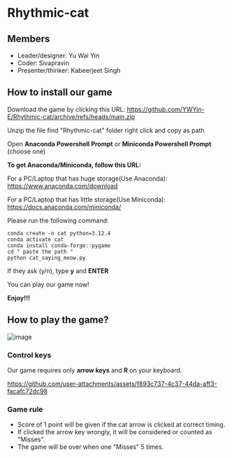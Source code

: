 # Rhythmic-cat

## Members
- Leader/designer: Yu Wai Yin
- Coder: Sivapravin
- Presenter/thinker: Kabeerjeet Singh

## How to install our game

Download the game by clicking this URL:
https://github.com/YWYin-E/Rhythmic-cat/archive/refs/heads/main.zip



Unzip the file
find "Rhythmic-cat" folder
right click and copy as path




Open **Anaconda Powershell Prompt** or **Miniconda Powershell Prompt** (choose one)

__To get Anaconda/Miniconda, follow this URL:__

For a PC/Laptop that has huge storage(Use Anaconda): https://www.anaconda.com/download

For a PC/Laptop that has little storage(Use Miniconda): https://docs.anaconda.com/miniconda/





Please run the following command:
```
conda create -n cat python=3.12.4
conda activate cat
conda install conda-forge::pygame
cd " paste the path "
python cat_saying_meow.py
```

If they ask (y/n), type **y** and **ENTER**





You can play our game now!

**Enjoy!!!**


## How to play the game?

![image](https://github.com/user-attachments/assets/c82cfcab-8625-4027-9e41-e7ee147ebe17)

### Control keys
Our game requires only **arrow keys** and **R** on your keyboard.



https://github.com/user-attachments/assets/f893c737-4c37-44da-aff3-facafc72dc98


### Game rule
- Score of 1 point will be given if the cat arrow is clicked at correct timing.
- If clicked the arrow key wrongly, it will be considered or counted as "Misses".
- The game will be over when one "Misses" 5 times. 

